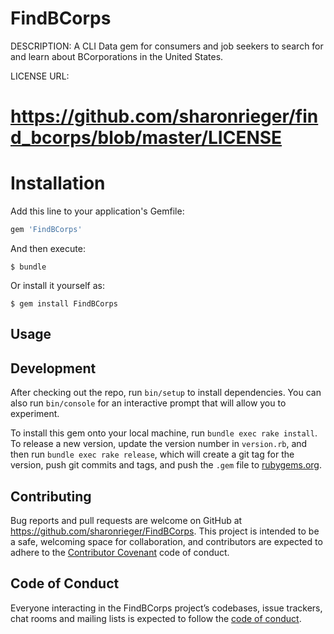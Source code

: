 # FindBCorps

DESCRIPTION:
A CLI Data gem for consumers and job seekers to search for and learn about BCorporations in the United States.

LICENSE URL:
# https://github.com/sharonrieger/find_bcorps/blob/master/LICENSE

# Installation

Add this line to your application's Gemfile:

```ruby
gem 'FindBCorps'
```

And then execute:

    $ bundle

Or install it yourself as:

    $ gem install FindBCorps

## Usage


## Development
After checking out the repo, run `bin/setup` to install dependencies. You can also run `bin/console` for an interactive prompt that will allow you to experiment.

To install this gem onto your local machine, run `bundle exec rake install`. To release a new version, update the version number in `version.rb`, and then run `bundle exec rake release`, which will create a git tag for the version, push git commits and tags, and push the `.gem` file to [rubygems.org](https://rubygems.org).

## Contributing
Bug reports and pull requests are welcome on GitHub at https://github.com/sharonrieger/FindBCorps. This project is intended to be a safe, welcoming space for collaboration, and contributors are expected to adhere to the [Contributor Covenant](http://contributor-covenant.org) code of conduct.

## Code of Conduct
Everyone interacting in the FindBCorps project’s codebases, issue trackers, chat rooms and mailing lists is expected to follow the [code of conduct](https://github.com/sharonrieger/FindBCorps/blob/master/CODE_OF_CONDUCT.md).
